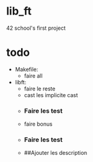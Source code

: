 # lib_ft
42 school's first project 


# todo
- Makefile:
  - faire all
- libft:
  - faire le reste
  - cast les implicite cast
  - ### Faire les test
  - faire bonus
  - ### Faire les test
  - ##Ajouter les description